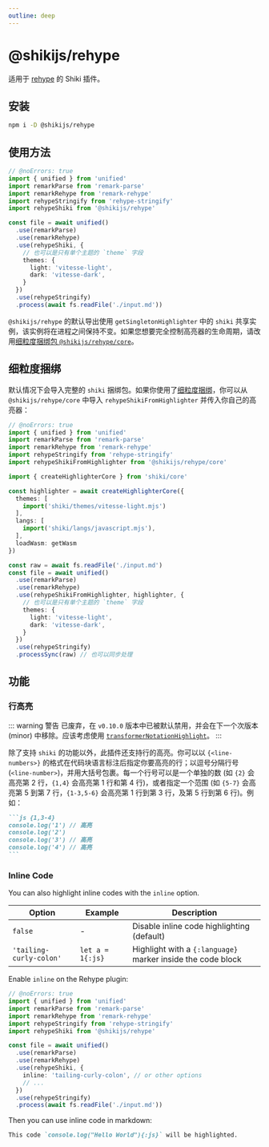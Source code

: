 ```yaml
---
outline: deep
---
```


# @shikijs/rehype

<Badges name="@shikijs/rehype" />

适用于 [rehype](https://github.com/rehypejs/rehype) 的 Shiki 插件。

## 安装

```bash
npm i -D @shikijs/rehype
```

## 使用方法

```ts twoslash
// @noErrors: true
import { unified } from 'unified'
import remarkParse from 'remark-parse'
import remarkRehype from 'remark-rehype'
import rehypeStringify from 'rehype-stringify'
import rehypeShiki from '@shikijs/rehype'

const file = await unified()
  .use(remarkParse)
  .use(remarkRehype)
  .use(rehypeShiki, {
    // 也可以是只有单个主题的 `theme` 字段
    themes: {
      light: 'vitesse-light',
      dark: 'vitesse-dark',
    }
  })
  .use(rehypeStringify)
  .process(await fs.readFile('./input.md'))
```

`@shikijs/rehype` 的默认导出使用 `getSingletonHighlighter` 中的 `shiki` 共享实例，该实例将在进程之间保持不变。如果您想要完全控制高亮器的生命周期，请改用[细粒度捆绑包 `@shikijs/rehype/core`](#fine-grained-bundle)。

## 细粒度捆绑

默认情况下会导入完整的 `shiki` 捆绑包。如果你使用了[细粒度捆绑](/guide/install#细粒度捆绑)，你可以从 `@shikijs/rehype/core` 中导入 `rehypeShikiFromHighlighter` 并传入你自己的高亮器：

```ts twoslash
// @noErrors: true
import { unified } from 'unified'
import remarkParse from 'remark-parse'
import remarkRehype from 'remark-rehype'
import rehypeStringify from 'rehype-stringify'
import rehypeShikiFromHighlighter from '@shikijs/rehype/core'

import { createHighlighterCore } from 'shiki/core'

const highlighter = await createHighlighterCore({
  themes: [
    import('shiki/themes/vitesse-light.mjs')
  ],
  langs: [
    import('shiki/langs/javascript.mjs'),
  ],
  loadWasm: getWasm
})

const raw = await fs.readFile('./input.md')
const file = await unified()
  .use(remarkParse)
  .use(remarkRehype)
  .use(rehypeShikiFromHighlighter, highlighter, {
    // 也可以是只有单个主题的 `theme` 字段
    themes: {
      light: 'vitesse-light',
      dark: 'vitesse-dark',
    }
  })
  .use(rehypeStringify)
  .processSync(raw) // 也可以同步处理
```

## 功能

### 行高亮

::: warning 警告
已废弃，在 `v0.10.0` 版本中已被默认禁用，并会在下一个次版本 (minor) 中移除。应该考虑使用 [`transformerNotationHighlight`](/packages/transformers#transformernotationhighlight)。
:::

除了支持 `shiki` 的功能以外，此插件还支持行的高亮。你可以以 `{<line-numbers>}` 的格式在代码块语言标注后指定你要高亮的行；以逗号分隔行号 (`<line-number>`)，并用大括号包裹。每一个行号可以是一个单独的数 (如 `{2}` 会高亮第 2 行，`{1,4}` 会高亮第 1 行和第 4 行)，或者指定一个范围 (如 `{5-7}` 会高亮第 5 到第 7 行，`{1-3,5-6}` 会高亮第 1 行到第 3 行，及第 5 行到第 6 行)。例如：

````md
```js {1,3-4}
console.log('1') // 高亮
console.log('2')
console.log('3') // 高亮
console.log('4') // 高亮
```
````

### Inline Code

You can also highlight inline codes with the `inline` option.

| Option                  | Example          | Description                                                 |
| ----------------------- | ---------------- | ----------------------------------------------------------- |
| `false`                 | -                | Disable inline code highlighting (default)                  |
| `'tailing-curly-colon'` | `let a = 1{:js}` | Highlight with a `{:language}` marker inside the code block |

Enable `inline` on the Rehype plugin:

```ts twoslash
// @noErrors: true
import { unified } from 'unified'
import remarkParse from 'remark-parse'
import remarkRehype from 'remark-rehype'
import rehypeStringify from 'rehype-stringify'
import rehypeShiki from '@shikijs/rehype'

const file = await unified()
  .use(remarkParse)
  .use(remarkRehype)
  .use(rehypeShiki, {
    inline: 'tailing-curly-colon', // or other options
    // ...
  })
  .use(rehypeStringify)
  .process(await fs.readFile('./input.md'))
```

Then you can use inline code in markdown:

```md
This code `console.log("Hello World"){:js}` will be highlighted.
```
